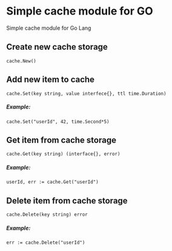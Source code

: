 Simple cache module for GO
===========

Simple cache module for Go Lang

## Create new cache storage

```
cache.New()
```


## Add new item to cache

```
cache.Set(key string, value interfece{}, ttl time.Duration)
```

##### Example:
```
cache.Set("userId", 42, time.Second*5)
```

## Get item from cache storage

```
cache.Get(key string) (interface{}, error)
```

##### Example:
```
userId, err := cache.Get("userId")
```

## Delete item from cache storage

```
cache.Delete(key string) error
```

##### Example:
```
err := cache.Delete("userId")
```